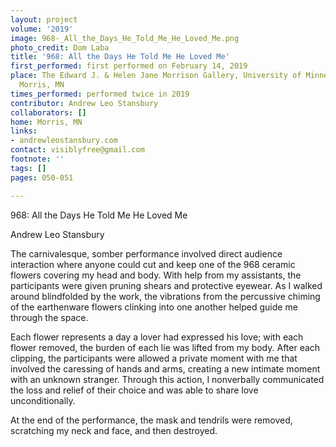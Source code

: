 ```yaml
---
layout: project
volume: '2019'
image: 968-_All_the_Days_He_Told_Me_He_Loved_Me.png
photo_credit: Dom Laba
title: '968: All the Days He Told Me He Loved Me'
first_performed: first performed on February 14, 2019
place: The Edward J. & Helen Jane Morrison Gallery, University of Minnesota Morris,
  Morris, MN
times_performed: performed twice in 2019
contributor: Andrew Leo Stansbury
collaborators: []
home: Morris, MN
links:
- andrewleostansbury.com
contact: visiblyfree@gmail.com
footnote: ''
tags: []
pages: 050-051

---
```


968: All the Days He Told Me He Loved Me

Andrew Leo Stansbury

The carnivalesque, somber performance involved direct audience interaction where anyone could cut and keep one of the 968 ceramic flowers covering my head and body. With help from my assistants, the participants were given pruning shears and protective eyewear. As I walked around blindfolded by the work, the vibrations from the percussive chiming of the earthenware flowers clinking into one another helped guide me through the space.

Each flower represents a day a lover had expressed his love; with each flower removed, the burden of each lie was lifted from my body. After each clipping, the participants were allowed a private moment with me that involved the caressing of hands and arms, creating a new intimate moment with an unknown stranger. Through this action, I nonverbally communicated the loss and relief of their choice and was able to share love unconditionally.

At the end of the performance, the mask and tendrils were removed, scratching my neck and face, and then destroyed.
